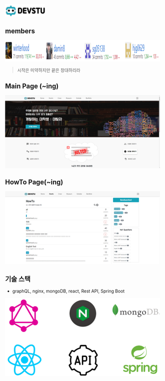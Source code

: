 ## <img src="/img/devstu_text_logo_empty.png" width="130px" height="40px">

## members
<center><img src="/img/contributors.png" width="100%" height="70"></center>

> 시작은 미약하지만 끝은 창대하리라

## Main Page (~ing)

![img](./img/mainPage.PNG)

## HowTo Page(~ing)

![img](./img/howToPage.PNG)

## 기술 스택

- graphQL, nginx, mongoDB, react, Rest API, Spring Boot

![img](./img/stack.PNG)
